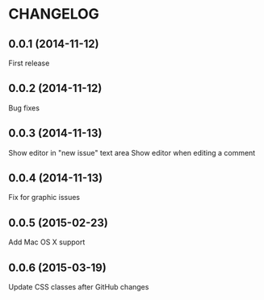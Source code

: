 CHANGELOG
=========

## 0.0.1 (2014-11-12)
First release

## 0.0.2 (2014-11-12)
Bug fixes

## 0.0.3 (2014-11-13)
Show editor in "new issue" text area
Show editor when editing a comment

## 0.0.4 (2014-11-13)
Fix for graphic issues

## 0.0.5 (2015-02-23)
Add Mac OS X support

## 0.0.6 (2015-03-19)
Update CSS classes after GitHub changes